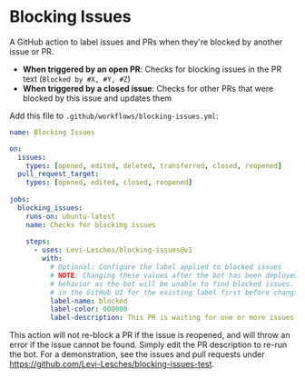 # Blocking Issues
A GitHub action to label issues and PRs when they're blocked by another issue or PR.

- **When triggered by an open PR**: Checks for blocking issues in the PR text (`Blocked by #X, #Y, #Z`)
- **When triggered by a closed issue**: Checks for other PRs that were blocked by this issue and updates them

Add this file to `.github/workflows/blocking-issues.yml`:
```YAML
name: Blocking Issues

on: 
  issues:
    types: [opened, edited, deleted, transferred, closed, reopened]
  pull_request_target: 
    types: [opened, edited, closed, reopened]
    
jobs: 
  blocking_issues: 
    runs-on: ubuntu-latest
    name: Checks for blocking issues
    
    steps: 
      - uses: Levi-Lesches/blocking-issues@v1
        with: 
          # Optional: Configure the label applied to blocked issues
          # NOTE: Changing these values after the bot has been deployed may result in undefined 
          # behavior as the bot will be unable to find blocked issues. Be sure to change the settings
          # in the GitHub UI for the existing label first before changing here. 
          label-name: blocked
          label-color: 000000
          label-description: This PR is waiting for one or more issues to be closed.
```

This action will not re-block a PR if the issue is reopened, and will throw an error if the issue cannot be found. Simply edit the PR description to re-run the bot. For a demonstration, see the issues and pull requests under https://github.com/Levi-Lesches/blocking-issues-test.
